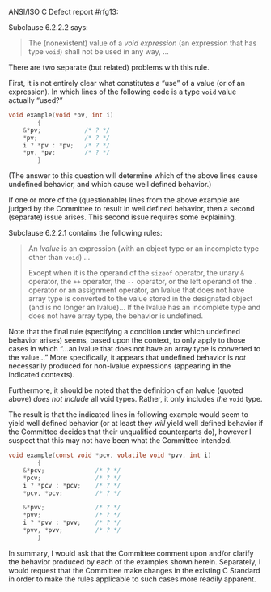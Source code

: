 ANSI/ISO C Defect report #rfg13:

Subclause 6.2.2.2 says:

> The (nonexistent) value of a *void expression* (an expression that has type
> `void`) shall not be used in any way, ...

There are two separate (but related) problems with this rule.

First, it is not entirely clear what constitutes a “use” of a value (or of an
expression). In which lines of the following code is a type `void` value
actually “used?”

```c
void example(void *pv, int i)
        {
 	&*pv;            /* ? */
 	*pv;             /* ? */
 	i ? *pv : *pv;   /* ? */
 	*pv, *pv;        /* ? */
        }
```

(The answer to this question will determine which of the above lines cause
undefined behavior, and which cause well defined behavior.)

If one or more of the (questionable) lines from the above example are judged by
the Committee to result in well defined behavior, then a second (separate) issue
arises. This second issue requires some explaining.

Subclause 6.2.2.1 contains the following rules:

> An *lvalue* is an expression (with an object type or an incomplete type other
> than `void`) ...
>
> Except when it is the operand of the `sizeof` operator, the unary `&` operator,
> the `++` operator, the `--` operator, or the left operand of the `.` operator or
> an assignment operator, an lvalue that does not have array type is converted to
> the value stored in the designated object (and is no longer an lvalue)... If the
> lvalue has an incomplete type and does not have array type, the behavior is
> undefined.

Note that the final rule (specifying a condition under which undefined behavior
arises) seems, based upon the context, to only apply to those cases in which
“...an lvalue that does not have an array type is converted to the value...”
More specifically, it appears that undefined behavior is *not* necessarily
produced for non-lvalue expressions (appearing in the indicated contexts).

Furthermore, it should be noted that the definition of an lvalue (quoted above)
*does not include* all void types. Rather, it only includes *the* `void` type.

The result is that the indicated lines in following example would seem to yield
well defined behavior (or at least they *will* yield well defined behavior if
the Committee decides that their unqualified counterparts do), however I suspect
that this may not have been what the Committee intended.

```c
void example(const void *pcv, volatile void *pvv, int i)
        {
 	&*pcv;              /* ? */
 	*pcv;               /* ? */
 	i ? *pcv : *pcv;    /* ? */
 	*pcv, *pcv;         /* ? */

 	&*pvv;              /* ? */
 	*pvv;               /* ? */
 	i ? *pvv : *pvv;    /* ? */
 	*pvv, *pvv;         /* ? */
        }
```

In summary, I would ask that the Committee comment upon and/or clarify the
behavior produced by each of the examples shown herein. Separately, I would
request that the Committee make changes in the existing C Standard in order to
make the rules applicable to such cases more readily apparent.
